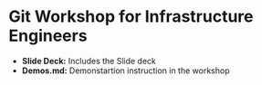 # Git Workshop for Infrastructure Engineers

 - **Slide Deck:** Includes the Slide deck
 - **Demos.md:** Demonstartion instruction in the workshop
 
 
